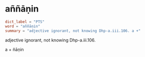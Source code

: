# aññāṇin

``` toml
dict_label = "PTS"
word = "aññāṇin"
summary = "adjective ignorant, not knowing Dhp-a.iii.106. a +"
```

adjective ignorant, not knowing Dhp\-a.iii.106.

a \+ ñāṇin

